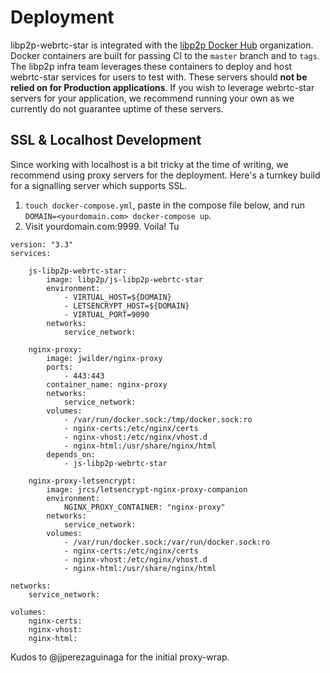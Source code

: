 # Deployment

libp2p-webrtc-star is integrated with the [libp2p Docker Hub](https://hub.docker.com/u/libp2p) organization. Docker containers are built for passing CI to the `master` branch and to `tags`. The libp2p infra team leverages these containers to deploy and host webrtc-star services for users to test with. These servers should **not be relied on for Production applications**. If you wish to leverage webrtc-star servers for your application, we recommend running your own as we currently do not guarantee uptime of these servers.

## SSL & Localhost Development

Since working with localhost is a bit tricky at the time of writing, we recommend using proxy servers for the deployment. Here's a turnkey build for a signalling server which supports SSL.

1. `touch docker-compose.yml`, paste in the compose file below, and run `DOMAIN=<yourdomain.com> docker-compose up`. 
2. Visit yourdomain.com:9999.  Voila! Tu

```
version: "3.3"
services:

    js-libp2p-webrtc-star:
        image: libp2p/js-libp2p-webrtc-star
        environment:
            - VIRTUAL_HOST=${DOMAIN}
            - LETSENCRYPT_HOST=${DOMAIN}
            - VIRTUAL_PORT=9090
        networks:
            service_network:

    nginx-proxy:
        image: jwilder/nginx-proxy
        ports:
            - 443:443
        container_name: nginx-proxy
        networks:
            service_network:
        volumes:
            - /var/run/docker.sock:/tmp/docker.sock:ro
            - nginx-certs:/etc/nginx/certs
            - nginx-vhost:/etc/nginx/vhost.d
            - nginx-html:/usr/share/nginx/html
        depends_on:
            - js-libp2p-webrtc-star

    nginx-proxy-letsencrypt:
        image: jrcs/letsencrypt-nginx-proxy-companion
        environment:
            NGINX_PROXY_CONTAINER: "nginx-proxy"
        networks:
            service_network:
        volumes:
            - /var/run/docker.sock:/var/run/docker.sock:ro
            - nginx-certs:/etc/nginx/certs
            - nginx-vhost:/etc/nginx/vhost.d
            - nginx-html:/usr/share/nginx/html

networks:
    service_network:

volumes:
    nginx-certs:
    nginx-vhost:
    nginx-html:
```

Kudos to @jjperezaguinaga for the initial proxy-wrap.
